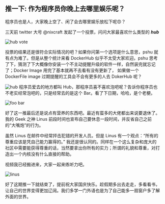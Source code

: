 
推一下: 作为程序员你晚上去哪里娱乐呢？
---

程序员也是人，大家晚上空了、闲了会去哪里娱乐放松下呢😍？

三天前 twitter 大号 @nixcraft 发起了一个投票，问问大家最喜欢什么类型的 ***hub***

![hub vote](http://cdn2.51ulong.com/18-9-28/84667635.jpg)

投票的结果还是很符合实际情况的吧？如果你问第一个选项是什么意思，pshu 就有点为难了。但是从整个统计来看 DockerHub 似乎不太受大家欢迎。pshu 思考了下，猜测了下大概像你安装一个不主动提醒升级的软件一样，自然装完就忘记了；Docker Image 用完了基本就再不去看有没有更新了， 如果做一个 DockerFile image 过期提醒的工具会不会有更多的人去 DokerHub 呢？

![hub](http://cdn2.51ulong.com/18-9-28/74269558.jpg)
程序员爱去的地方都叫 Hub，那程序员喜不喜欢泡吧呢？告诉你程序员也不老实经常泡吧的，只是经常去的是这个 Bar。看了下日期，哈哈，是个老梗。

![foo bar](http://cdn2.51ulong.com/18-9-28/83363858.jpg)

好了这一推最后还是说点有营养的东西吧。最近有蛮多的大佬都出来说要退休了。我的 Geek 之神 Linus 前段时间也宣布自己要休息一段时间，并反省自己之前的“大嘴炮”的行为。

虽然 Linus 在邮件中经常抨击犯错的开发人员。但是 Linus 有一个观点：“所有的尊重应该是凭自己能力赢得的。” 我还是很认同的。同样在一个这么复杂和庞大的社区中需要能获得尊重的话，当然要拿出你所有的实力；所谓的礼貌和尊重，对打造出一个内核没有什么直接的帮助。

视频我已经搬进来，大家一起来练听力吧。

![linus](http://cdn2.51ulong.com/18-9-28/2928032.jpg)

好了这期推一下就结束了，提前祝大家国庆快乐。趁假期多出去走走，多看看书，让自己的世界变得更加辽阔。我们多学一门外语也是为了自己能多一扇窗户多了解外面的世界。



<!--stackedit_data:
eyJoaXN0b3J5IjpbMTg4NjYyMTMwMSwtMTcwNTY3NTk1MiwxMz
c0NzkxNDQ1LC04NTcxMzc3MzcsMTI1NTM1OTQwOSwxNDY0NjM0
OTg5LC0xMDIyODU0MjA0LC0xODAyNTEyODAwLC01NTM5Mjk0Nj
EsLTEzNTA3OTM2NzldfQ==
-->